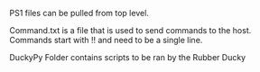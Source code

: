 PS1 files can be pulled from top level.

Command.txt is a file that is used to send commands to the host. Commands start with !! and need to be a single line.

DuckyPy Folder contains scripts to be ran by the Rubber Ducky
